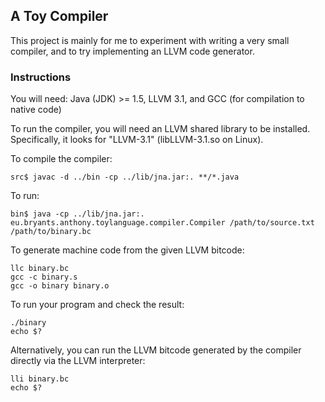 ## A Toy Compiler

This project is mainly for me to experiment with writing a very small compiler, and to try implementing an LLVM code generator.

### Instructions

You will need: Java (JDK) >= 1.5, LLVM 3.1, and GCC (for compilation to native code)

To run the compiler, you will need an LLVM shared library to be installed. Specifically, it looks for "LLVM-3.1" (libLLVM-3.1.so on Linux).

To compile the compiler:

    src$ javac -d ../bin -cp ../lib/jna.jar:. **/*.java

To run:

    bin$ java -cp ../lib/jna.jar:. eu.bryants.anthony.toylanguage.compiler.Compiler /path/to/source.txt /path/to/binary.bc

To generate machine code from the given LLVM bitcode:

    llc binary.bc
    gcc -c binary.s
    gcc -o binary binary.o

To run your program and check the result:

    ./binary
    echo $?

Alternatively, you can run the LLVM bitcode generated by the compiler directly via the LLVM interpreter:

    lli binary.bc
    echo $?

